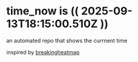 # time_now is (( 2025-09-13T18:15:00.510Z ))

an automated repo that shows the currnent time

inspired by [breakingheatmap](https://github.com/breakingheatmap/breakingheatmap)